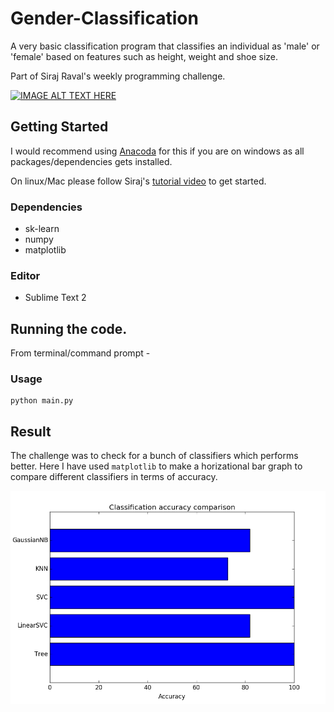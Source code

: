 # Gender-Classification
A very basic classification program that classifies an individual as 'male' or 'female' based on features such as height, weight and shoe size.

Part of Siraj Raval's weekly programming challenge.


[![IMAGE ALT TEXT HERE](http://img.youtube.com/vi/T5pRlIbr6gg/0.jpg)](http://www.youtube.com/watch?v=T5pRlIbr6gg)
## Getting Started
I would recommend using [Anacoda](https://www.continuum.io/what-is-anaconda) for this if you are on windows as all packages/dependencies gets installed.

On linux/Mac please follow Siraj's [tutorial video](https://www.youtube.com/watch?v=T5pRlIbr6gg) to get started.

### Dependencies
* sk-learn
* numpy
* matplotlib
### Editor
* Sublime Text 2

## Running the code.

From terminal/command prompt -
### Usage
```
python main.py
```
## Result
The challenge was to check for a bunch of classifiers which performs better.
Here I have used `matplotlib` to make a horizational bar graph to compare different classifiers in terms of accuracy.

![Result](https://github.com/arunavsk/Gender-Classification/blob/master/src/img/result.png "Bar Graph 1")
